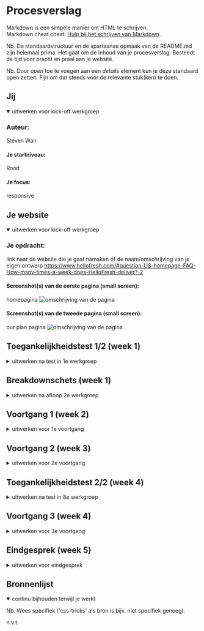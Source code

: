 # Procesverslag

Markdown is een simpele manier om HTML te schrijven.  
Markdown cheat cheet: [Hulp bij het schrijven van Markdown](https://github.com/adam-p/markdown-here/wiki/Markdown-Cheatsheet).

Nb. De standaardstructuur en de spartaanse opmaak van de README.md zijn helemaal prima. Het gaat om de inhoud van je procesverslag. Besteedt de tijd voor pracht en praal aan je website.

Nb. Door _open_ toe te voegen aan een _details_ element kun je deze standaard open zetten. Fijn om dat steeds voor de relevante stuk(ken) te doen.

## Jij

<details open>
  <summary>uitwerken voor kick-off werkgroep</summary>

### Auteur:

Steven Wan

#### Je startniveau:

Rood

#### Je focus:

responsive

</details>

## Je website

<details open>
  <summary>uitwerken voor kick-off werkgroep</summary>

### Je opdracht:

link naar de website die je gaat namaken óf de naam/omschrijving van je eigen ontwerp
https://www.hellofresh.com/#question-US-homepage-FAQ-How-many-times-a-week-does-HelloFresh-deliver?-2

#### Screenshot(s) van de eerste pagina (small screen):

homepagina
<img src="chrome-extension://mcbpblocgmgfnpjjppndjkmgjaogfceg/fsCaptured.html" width="375px" alt="omschrijving van de pagina">

#### Screenshot(s) van de tweede pagina (small screen):

our plan pagina
<img src="chrome-extension://mcbpblocgmgfnpjjppndjkmgjaogfceg/fsCaptured.html" width="375px" alt="omschrijving van de pagina">

</details>

## Toegankelijkheidstest 1/2 (week 1)

<details>
  <summary>uitwerken na test in 1e werkgroep</summary>

### Bevindingen

Lijst met je bevindingen die in de test naar voren kwamen:
Je kan niet terug via 'our plan' pagina
Central field loss:
view our plans hover onduidelijk
kan niks lezen
laag contrast
ziet geen outline buttons
ziet geen stappenplan (weinig contrast)
'First box total' balk onduidelijk, te weining contrast
Parkinson:
knoppen zijn erg klein
colorblind:
foto's niet duidelijk
hover kan duidelijker

#### Screenreader

Hij gaat niet van zelf langs de FAQ
Hier korte omschrijving (met indien nodig afbeeldingen)

Hier een omschrijving van hoe het opgelost kan worden (met indien nodig afbeeldingen)

#### Muis en Toetsenbord

Hier korte omschrijving (met indien nodig afbeeldingen)

Hier een omschrijving van hoe het opgelost kan worden (met indien nodig afbeeldingen)

#### Motoriek (shocks, elastiekjes)

Buttons zijn relatief klein voor motorieke beperkingen
Hier korte omschrijving (met indien nodig afbeeldingen)

Hier een omschrijving van hoe het opgelost kan worden (met indien nodig afbeeldingen)

#### Visueel (brillen, contrast, kleurenblind, dark/light).

Hier korte omschrijving (met indien nodig afbeeldingen)

Hier een omschrijving van hoe het opgelost kan worden (met indien nodig afbeeldingen)

</details>

## Breakdownschets (week 1)

<details>
  <summary>uitwerken na afloop 2e werkgroep</summary>

### de hele pagina:

  <img src="readme-images/dummy-plaatje.jpg" width="375px" alt="breakdown van de hele pagina">

### dynamisch deel (bijv menu):

  <img src="readme-images/dummy-plaatje.jpg" width="375px" alt="breakdown van een dynamisch deel">

### wellicht nog een dynamisch deel (bijv filter):

  <img src="readme-images/dummy-plaatje.jpg" width="375px" alt="breakdown van nog een dynamisch deel">

</details>

## Voortgang 1 (week 2)

<details>
  <summary>uitwerken voor 1e voortgang</summary>

### Stand van zaken

hier dit ging goed & dit was lastig (neem ook screenshots op van delen van je website en code)

### Agenda voor meeting

samen met je groepje opstellen

Fee: 
1. Ik moet nog alles in html zetten, tekst+plaatjes
2. Nog meer oefenen
3. Vragen stellen in de les
Mila:
1. Basis structuur maken
2.Inhoud verzamelen(afbeedlingen, iconen, fonts)
3.Bronnen niet vergeten
4.CSS
  

### Verslag van meeting

hier na afloop snel de uitkomsten van de meeting vastleggen

- Alles netjes in HTML zetten
- Een begin maken aan CSS
- Loop beetje achter
- ...

</details>

## Voortgang 2 (week 3)

<details>
  <summary>uitwerken voor 2e voortgang</summary>

### Stand van zaken

Heb een begin kunnen maken aan de header en eerste sections, ik kon de achtergrond afbeelding niet goed positioneren. Ik moet de header nog verbeteren.

### Agenda voor meeting

samen met je groepje opstellen

Mila: opgegeven
Fee: Heeft veel moeite met HTML
### Verslag van meeting

hier na afloop snel de uitkomsten van de meeting vastleggen

- punt 1
- punt 2
- nog een punt
- ...

</details>

## Toegankelijkheidstest 2/2 (week 4)

<details>
  <summary>uitwerken na test in 8e werkgroep</summary>

### Bevindingen

Lijst met je bevindingen die in de test naar voren kwamen (geef ook aan wat er verbeterd is):

#### Screenreader

Een manier bedenken om navigatie te sluiten
"inert" gebruiken om navigatie te skippen indien het niet open is

#### Muis en Toetsenbord

Muis only: niks aan de hand
Toetsenbord: manier bedenken om nav te sluiten

#### Motoriek (shocks, elastiekjes)

De buttons groter maken 

#### Visueel (brillen, contrast, kleurenblind, dark/light).

Meer contrast in de hover op de buttons

</details>

## Voortgang 3 (week 4)

<details>
  <summary>uitwerken voor 3e voortgang</summary>

### Stand van zaken

hier dit ging goed & dit was lastig (neem ook screenshots op van delen van je website en code)

### Agenda voor meeting

samen met je groepje opstellen

n.v.t.
  
### Verslag van meeting

hier na afloop snel de uitkomsten van de meeting vastleggen

- Heb geleerd hoe je animaties kan maken met css samen met Danian
- Heb een terugknop geplaatst in de plannen pagina

</details>

## Eindgesprek (week 5)

<details>
  <summary>uitwerken voor eindgesprek</summary>

### Je uitkomst - karakteristiek screenshots:

  <img src="readme-images/dummy-plaatje.jpg" width="375px" alt="uitomst opdracht 1">
  De site ziet er over het algemeen professioneel uit. 

### Dit ging goed/Heb ik geleerd:

Korte omschrijving met plaatjes

  <img src="readme-images/dummy-plaatje.jpg" width="375px" alt="top">
  Ik ben vooral trots op de animatie-hover in de plannenpagina
  De summary animatie ziet er ook goed uit

### Dit was lastig/Is niet gelukt:

Korte omschrijving met plaatjes
  Het lukte me niet om een active state te maken voor buttons in de plannen pagina
  Ik weet ook niet hoe ik hier plaatjes moet toevoegen.
  <img src="readme-images/dummy-plaatje.jpg" width="375px" alt="bummer">
</details>

## Bronnenlijst

<details open>
  <summary>continu bijhouden terwijl je werkt</summary>

Nb. Wees specifiek ('css-tricks' als bron is bijv. niet specifiek genoeg).

n.v.t.

</details>
